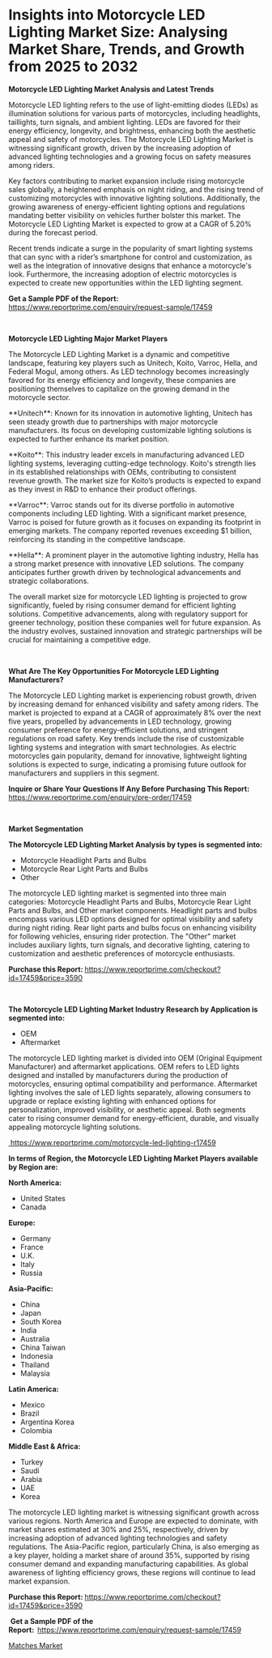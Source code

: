 <p><h1>Insights into Motorcycle LED Lighting Market Size: Analysing Market Share, Trends, and Growth from 2025 to 2032</h1></p><p><strong>Motorcycle LED Lighting Market Analysis and Latest Trends</strong></p>
<p><p>Motorcycle LED lighting refers to the use of light-emitting diodes (LEDs) as illumination solutions for various parts of motorcycles, including headlights, taillights, turn signals, and ambient lighting. LEDs are favored for their energy efficiency, longevity, and brightness, enhancing both the aesthetic appeal and safety of motorcycles. The Motorcycle LED Lighting Market is witnessing significant growth, driven by the increasing adoption of advanced lighting technologies and a growing focus on safety measures among riders.</p><p>Key factors contributing to market expansion include rising motorcycle sales globally, a heightened emphasis on night riding, and the rising trend of customizing motorcycles with innovative lighting solutions. Additionally, the growing awareness of energy-efficient lighting options and regulations mandating better visibility on vehicles further bolster this market. The Motorcycle LED Lighting Market is expected to grow at a CAGR of 5.20% during the forecast period. </p><p>Recent trends indicate a surge in the popularity of smart lighting systems that can sync with a rider’s smartphone for control and customization, as well as the integration of innovative designs that enhance a motorcycle's look. Furthermore, the increasing adoption of electric motorcycles is expected to create new opportunities within the LED lighting segment.</p></p>
<p><strong>Get a Sample PDF of the Report:&nbsp;</strong> <a href="https://www.reportprime.com/enquiry/request-sample/17459?utm_campaign=3366&utm_medium=2&utm_source=Github&utm_content=ia&utm_term=18032025&utm_id=motorcycle-led-lighting">https://www.reportprime.com/enquiry/request-sample/17459</a></p>
<p>&nbsp;</p>
<p><strong>Motorcycle LED Lighting Major Market Players</strong></p>
<p><p>The Motorcycle LED Lighting Market is a dynamic and competitive landscape, featuring key players such as Unitech, Koito, Varroc, Hella, and Federal Mogul, among others. As LED technology becomes increasingly favored for its energy efficiency and longevity, these companies are positioning themselves to capitalize on the growing demand in the motorcycle sector.</p><p>**Unitech**: Known for its innovation in automotive lighting, Unitech has seen steady growth due to partnerships with major motorcycle manufacturers. Its focus on developing customizable lighting solutions is expected to further enhance its market position.</p><p>**Koito**: This industry leader excels in manufacturing advanced LED lighting systems, leveraging cutting-edge technology. Koito's strength lies in its established relationships with OEMs, contributing to consistent revenue growth. The market size for Koito’s products is expected to expand as they invest in R&D to enhance their product offerings.</p><p>**Varroc**: Varroc stands out for its diverse portfolio in automotive components including LED lighting. With a significant market presence, Varroc is poised for future growth as it focuses on expanding its footprint in emerging markets. The company reported revenues exceeding $1 billion, reinforcing its standing in the competitive landscape.</p><p>**Hella**: A prominent player in the automotive lighting industry, Hella has a strong market presence with innovative LED solutions. The company anticipates further growth driven by technological advancements and strategic collaborations.</p><p>The overall market size for motorcycle LED lighting is projected to grow significantly, fueled by rising consumer demand for efficient lighting solutions. Competitive advancements, along with regulatory support for greener technology, position these companies well for future expansion. As the industry evolves, sustained innovation and strategic partnerships will be crucial for maintaining a competitive edge.</p></p>
<p>&nbsp;</p>
<p><strong>What Are The Key Opportunities For Motorcycle LED Lighting Manufacturers?</strong></p>
<p><p>The Motorcycle LED Lighting market is experiencing robust growth, driven by increasing demand for enhanced visibility and safety among riders. The market is projected to expand at a CAGR of approximately 8% over the next five years, propelled by advancements in LED technology, growing consumer preference for energy-efficient solutions, and stringent regulations on road safety. Key trends include the rise of customizable lighting systems and integration with smart technologies. As electric motorcycles gain popularity, demand for innovative, lightweight lighting solutions is expected to surge, indicating a promising future outlook for manufacturers and suppliers in this segment.</p></p>
<p><strong>Inquire or Share Your Questions If Any Before Purchasing This Report:</strong> <a href="https://www.reportprime.com/enquiry/pre-order/17459?utm_campaign=3366&utm_medium=2&utm_source=Github&utm_content=ia&utm_term=18032025&utm_id=motorcycle-led-lighting">https://www.reportprime.com/enquiry/pre-order/17459</a></p>
<p>&nbsp;</p>
<p><strong>Market Segmentation</strong></p>
<p><strong>The Motorcycle LED Lighting Market Analysis by types is segmented into:</strong></p>
<p><ul><li>Motorcycle Headlight Parts and Bulbs</li><li>Motorcycle Rear Light Parts and Bulbs</li><li>Other</li></ul></p>
<p><p>The motorcycle LED lighting market is segmented into three main categories: Motorcycle Headlight Parts and Bulbs, Motorcycle Rear Light Parts and Bulbs, and Other market components. Headlight parts and bulbs encompass various LED options designed for optimal visibility and safety during night riding. Rear light parts and bulbs focus on enhancing visibility for following vehicles, ensuring rider protection. The "Other" market includes auxiliary lights, turn signals, and decorative lighting, catering to customization and aesthetic preferences of motorcycle enthusiasts.</p></p>
<p><strong>Purchase this Report:&nbsp;</strong><a href="https://www.reportprime.com/checkout?id=17459&price=3590&utm_campaign=3366&utm_medium=2&utm_source=Github&utm_content=ia&utm_term=18032025&utm_id=motorcycle-led-lighting">https://www.reportprime.com/checkout?id=17459&price=3590</a></p>
<p>&nbsp;</p>
<p><strong>The Motorcycle LED Lighting Market Industry Research by Application is segmented into:</strong></p>
<p><ul><li>OEM</li><li>Aftermarket</li></ul></p>
<p><p>The motorcycle LED lighting market is divided into OEM (Original Equipment Manufacturer) and aftermarket applications. OEM refers to LED lights designed and installed by manufacturers during the production of motorcycles, ensuring optimal compatibility and performance. Aftermarket lighting involves the sale of LED lights separately, allowing consumers to upgrade or replace existing lighting with enhanced options for personalization, improved visibility, or aesthetic appeal. Both segments cater to rising consumer demand for energy-efficient, durable, and visually appealing motorcycle lighting solutions.</p></p>
<p><a href="https://www.reportprime.com/motorcycle-led-lighting-r17459?utm_campaign=3366&utm_medium=2&utm_source=Github&utm_content=ia&utm_term=18032025&utm_id=motorcycle-led-lighting">&nbsp;https://www.reportprime.com/motorcycle-led-lighting-r17459</a></p>
<p><strong>In terms of Region, the Motorcycle LED Lighting Market Players available by Region are:</strong></p>
<p>
    <p> <strong> North America: </strong>
        <ul>
            <li>United States</li>
            <li>Canada</li>
        </ul>
        </p> 
    <p> <strong> Europe: </strong>
        <ul>
            <li>Germany</li>
            <li>France</li>
            <li>U.K.</li>
            <li>Italy</li>
            <li>Russia</li>
        </ul>
        </p> 
    <p> <strong> Asia-Pacific: </strong>
        <ul>
            <li>China</li>
            <li>Japan</li>
            <li>South Korea</li>
            <li>India</li>
            <li>Australia</li>
            <li>China Taiwan</li>
            <li>Indonesia</li>
            <li>Thailand</li>
            <li>Malaysia</li>
        </ul>
        </p> 
    <p> <strong> Latin America: </strong>
        <ul>
            <li>Mexico</li>
            <li>Brazil</li>
            <li>Argentina Korea</li>
            <li>Colombia</li>
        </ul>
        </p> 
    <p> <strong> Middle East & Africa: </strong>
        <ul>
            <li>Turkey</li>
            <li>Saudi</li>
            <li>Arabia</li>
            <li>UAE</li>
            <li>Korea</li>
        </ul>
    </p>
    </p>
<p><p>The motorcycle LED lighting market is witnessing significant growth across various regions. North America and Europe are expected to dominate, with market shares estimated at 30% and 25%, respectively, driven by increasing adoption of advanced lighting technologies and safety regulations. The Asia-Pacific region, particularly China, is also emerging as a key player, holding a market share of around 35%, supported by rising consumer demand and expanding manufacturing capabilities. As global awareness of lighting efficiency grows, these regions will continue to lead market expansion.</p></p>
<p><strong>Purchase this Report: </strong><a href="https://www.reportprime.com/checkout?id=17459&price=3590&utm_campaign=3366&utm_medium=2&utm_source=Github&utm_content=ia&utm_term=18032025&utm_id=motorcycle-led-lighting">https://www.reportprime.com/checkout?id=17459&price=3590</a></p>
<p>&nbsp;<strong>Get a Sample PDF of the Report:&nbsp;&nbsp;</strong><a href="https://www.reportprime.com/enquiry/request-sample/17459?utm_campaign=3366&utm_medium=2&utm_source=Github&utm_content=ia&utm_term=18032025&utm_id=motorcycle-led-lighting">https://www.reportprime.com/enquiry/request-sample/17459</a></p>
<p><strong></strong></p>
<p><p><a href="https://github.com/marteionun0/Market-Research-Report-List-1/blob/main/matches-market.md?utm_campaign=3366&utm_medium=2&utm_source=Github&utm_content=ia&utm_term=18032025&utm_id=motorcycle-led-lighting">Matches Market</a></p></p>